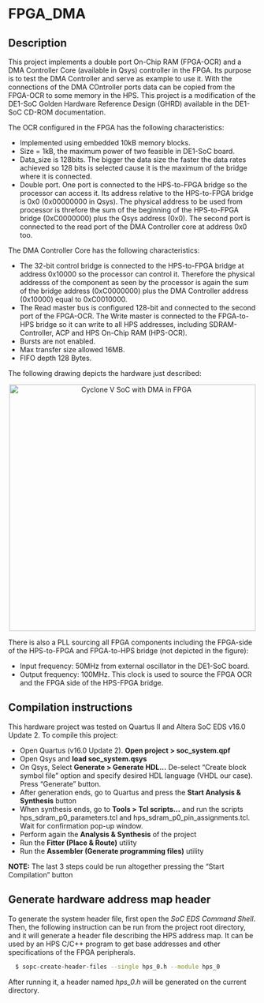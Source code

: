 FPGA_DMA
===========

Description
------------
This project implements a double port On-Chip RAM (FPGA-OCR) and a DMA Controller Core (available in Qsys) controller in the FPGA. Its purpose is to test the DMA Controller and serve as example to use it. With the connections of the DMA COntroller ports data can be copied from the FPGA-OCR to some memory in the HPS. This project is a modification of the DE1-SoC Golden Hardware Reference Design (GHRD) available in the DE1-SoC CD-ROM documentation.

The OCR configured in the FPGA has the following characteristics:

* Implemented using embedded 10kB memory blocks.
* Size = 1kB, the maximum power of two feasible in DE1-SoC board.
*  Data_size is 128bits. The bigger the data size the faster the data rates achieved so 128 bits is selected cause it is the maximum of the bridge where it is connected.
* Double port. One port is connected to the HPS-to-FPGA bridge so the processor
can access it. Its address relative to the HPS-to-FPGA bridge is 0x0 (0x00000000 in Qsys). The physical address to be used from processor is threfore the sum of the beginning of the HPS-to-FPGA bridge (0xC0000000) plus the Qsys address (0x0).
The second port is connected to the read port of the DMA Controller core at address 0x0 too.

The DMA Controller Core has the following characteristics:
* The 32-bit control bridge is connected to the HPS-to-FPGA bridge at address 0x10000 so the processor can control it. Therefore the physical addresss of the component as seen by the processor is again the sum of the bridge address (0xC0000000) plus the DMA Controller address (0x10000) equal to 0xC0010000.
* The Read master bus is configured 128-bit and connected to the second port of the FPGA-OCR. The Write master is connected to the FPGA-to-HPS bridge so it can write to all HPS addresses, including SDRAM-Controller, ACP and HPS On-Chip RAM (HPS-OCR).
* Bursts are not enabled.
* Max transfer size allowed 16MB.
* FIFO depth 128 Bytes.

The following drawing depicts the hardware just described:

<p align="center">
  <img src="https://raw.githubusercontent.com/robertofem/CycloneVSoC-examples/soft_dma_baremetal/FPGA-hardware/DE1-SoC/FPGA_DMA/FPGA_DMA.png" width="500" align="middle" alt="Cyclone V SoC with DMA in FPGA" />
</p>

 There is also a PLL sourcing all FPGA components including the FPGA-side of the HPS-to-FPGA and FPGA-to-HPS bridge (not depicted in the figure):

 * Input frequency: 50MHz from external oscillator in the DE1-SoC board.
 * Output frequency: 100MHz. This clock is used to source the FPGA OCR and the FPGA side of the HPS-FPGA bridge.

Compilation instructions
--------------------------

This hardware project was tested on Quartus II and Altera SoC EDS v16.0 Update 2. To compile this project:

* Open Quartus (v16.0 Update 2). **Open project > soc_system.qpf**
* Open Qsys and **load soc_system.qsys**
* On Qsys, Select **Generate > Generate HDL...** De-select “Create block symbol file” option and specify desired HDL language (VHDL our case). Press “Generate” button.
* After generation ends, go to Quartus and press the **Start Analysis & Synthesis** button
* When synthesis ends, go to **Tools > Tcl scripts...** and run the scripts hps_sdram_p0_parameters.tcl and hps_sdram_p0_pin_assignments.tcl. Wait for confirmation pop-up window.
* Perform again the **Analysis & Synthesis** of the project
* Run the **Fitter (Place & Route)** utility
* Run the **Assembler (Generate programming files)** utility

**NOTE:** The last 3 steps could be run altogether pressing the “Start Compilation” button


Generate hardware address map header
-----------------------------------------

To generate the system header file, first open the *SoC EDS Command Shell*. Then, the following instruction can be run from the project root directory, and it will generate a header file describing the HPS address map. It can be used by an HPS C/C++ program to get base addresses and other specifications of the FPGA
peripherals.
```bash
  $ sopc-create-header-files --single hps_0.h --module hps_0
```
After running it, a header named *hps_0.h* will be generated on the current directory.
